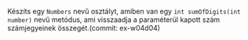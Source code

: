 Készíts egy `Numbers` nevű osztályt, amiben van egy `int sumOfDigits(int number)` nevű metódus, ami visszaadja a paraméterül kapott szám számjegyeinek összegét.(commit: ex-w04d04)